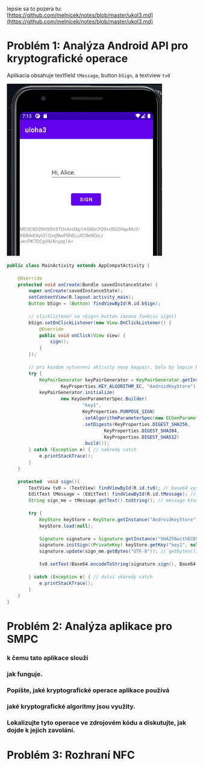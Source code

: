 lepsie sa to pozera tu: [https://github.com/melnicek/notes/blob/master/ukol3.md](https://github.com/melnicek/notes/blob/master/ukol3.md)

# Problém 1: Analýza Android API pro kryptografické operace

Aplikacia obsahuje textfield `tMessage`, button `bSign`, a textview `tv0`

![](./signing_app.png)

```java
public class MainActivity extends AppCompatActivity {

    @Override
    protected void onCreate(Bundle savedInstanceState) {
        super.onCreate(savedInstanceState);
        setContentView(R.layout.activity_main);
        Button bSign = (Button) findViewById(R.id.bSign);

        // clicklistener na <Sign> button zavona funkciu sign()
        bSign.setOnClickListener(new View.OnClickListener() {
            @Override
            public void onClick(View view) {
                sign();
            }
        });

        // pri kazdom vytvoreni aktivity novy keypair, bolo by lepsie kontrolovat ci uz existuje, no som hladny
        try {
            KeyPairGenerator keyPairGenerator = KeyPairGenerator.getInstance(
                    KeyProperties.KEY_ALGORITHM_EC, "AndroidKeyStore");
            keyPairGenerator.initialize(
                    new KeyGenParameterSpec.Builder(
                            "key1",
                            KeyProperties.PURPOSE_SIGN)
                            .setAlgorithmParameterSpec(new ECGenParameterSpec("secp256r1"))
                            .setDigests(KeyProperties.DIGEST_SHA256,
                                    KeyProperties.DIGEST_SHA384,
                                    KeyProperties.DIGEST_SHA512)
                            .build());
        } catch (Exception e) { // sakredy catch
            e.printStackTrace();
        }
    }
    
    protected  void sign(){
        TextView tv0 = (TextView) findViewById(R.id.tv0); // base64 vysledok sa vlozi do `tv0`
        EditText tMessage = (EditText) findViewById(R.id.tMessage); // text input
        String sign_me = tMessage.getText().toString(); // message ktoru chceme signut

        try {
            KeyStore keyStore = KeyStore.getInstance("AndroidKeyStore");
            keyStore.load(null);
            
            Signature signature = Signature.getInstance("SHA256withECDSA");
            signature.initSign((PrivateKey) keyStore.getKey("key1", null));
            signature.update(sign_me.getBytes("UTF-8")); // getBytes(), zo stringu na byte[]
            
            tv0.setText(Base64.encodeToString(signature.sign(), Base64.DEFAULT));
            
        } catch (Exception e) { // dalsi skaredy catch
            e.printStackTrace();
        }
    }
}
```

# Problém 2: Analýza aplikace pro SMPC

### k čemu tato aplikace slouží 

### jak funguje.

### Popište, jaké kryptografické operace aplikace používá

### jaké kryptografické algoritmy jsou využity. 

### Lokalizujte tyto operace ve zdrojovém kódu a diskutujte, jak dojde k jejich zavolání.

# Problém 3: Rozhraní NFC
